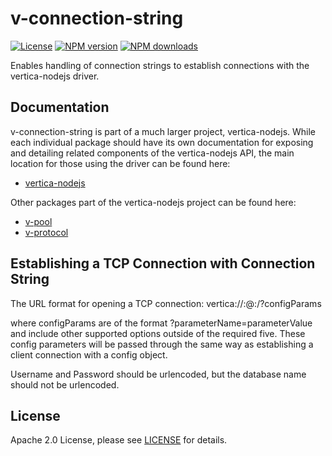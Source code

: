# v-connection-string

[![License](https://img.shields.io/badge/License-Apache%202.0-orange.svg)](https://opensource.org/licenses/Apache-2.0)
[![NPM version](https://img.shields.io/npm/v/v-connection-string?color=blue)](https://www.npmjs.com/package/v-connection-string)
[![NPM downloads](https://img.shields.io/npm/dm/v-connection-string)](https://www.npmjs.com/package/v-connection-string)

Enables handling of connection strings to establish connections with the vertica-nodejs driver.

## Documentation

v-connection-string is part of a much larger project, vertica-nodejs. While each individual package should have its own documentation for exposing and detailing related components of the vertica-nodejs API, the main location for those using the driver can be found here:

- [vertica-nodejs](https://github.com/vertica/vertica-nodejs/tree/master/packages/vertica-nodejs)

Other packages part of the vertica-nodejs project can be found here:

- [v-pool](https://github.com/vertica/vertica-nodejs/tree/master/packages/v-pool)
- [v-protocol](https://github.com/vertica/vertica-nodejs/tree/master/packages/v-protocol)


## Establishing a TCP Connection with Connection String

The URL format for opening a TCP connection: 
vertica://<user>:<password>@<host>:<port>/<database>?configParams

where configParams are of the format ?parameterName=parameterValue and include other supported options outside of the required five. These config parameters will be passed through the same way as establishing a client connection with a config object. 

Username and Password should be urlencoded, but the database name should not be urlencoded. 

## License

Apache 2.0 License, please see [LICENSE](https://github.com/vertica/vertica-nodejs/blob/master/LICENSE) for details.
